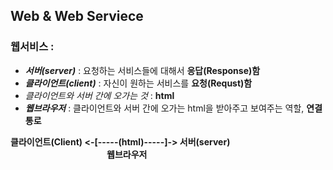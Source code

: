 ## Web & Web Serviece

### 웹서비스 :
  - _<strong>서버(server)</strong>_ : 요청하는 서비스들에 대해서 <strong>응답(Response)함</strong>
  - _<strong>클라이언트(client)</strong>_ :  자신이 원하는 서비스를 <strong>요청(Requst)함</strong>
  - _클라이언트와 서버 간에 오가는 것_ : <strong>html</strong>
  - _<strong>웹브라우저</strong>_ : 클라이언트와 서버 간에 오가는 html을 받아주고 보여주는 역할, <strong>연결 통로</strong>

  <strong>클라이언트(Client)  <-[-----(html)-----]-> 서버(server)</strong>
  <br><strong>                      웹브라우저</strong>
